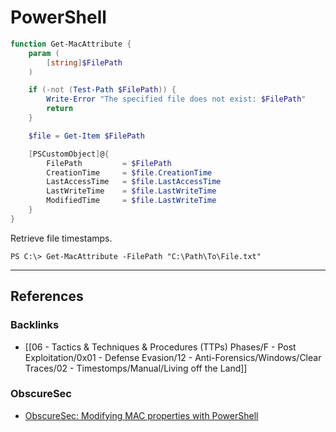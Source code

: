 # PowerShell

```powershell
function Get-MacAttribute {
    param (
        [string]$FilePath
    )

    if (-not (Test-Path $FilePath)) {
        Write-Error "The specified file does not exist: $FilePath"
        return
    }

    $file = Get-Item $FilePath

    [PSCustomObject]@{
        FilePath         = $FilePath
        CreationTime     = $file.CreationTime
        LastAccessTime   = $file.LastAccessTime
        LastWriteTime    = $file.LastWriteTime
        ModifiedTime     = $file.LastWriteTime
    }
}
```

Retrieve file timestamps.

```
PS C:\> Get-MacAttribute -FilePath "C:\Path\To\File.txt"
```

---
## References

### Backlinks

- [[06 - Tactics & Techniques & Procedures (TTPs) Phases/F - Post Exploitation/0x01 - Defense Evasion/12 - Anti-Forensics/Windows/Clear Traces/02 - Timestomps/Manual/Living off the Land]]

### ObscureSec

- [ObscureSec: Modifying MAC properties with PowerShell](https://obscuresecurity.blogspot.com/2014/05/touch.html)
